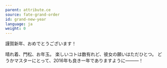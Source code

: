 ```yaml
---
parent: attribute.ce
source: fate-grand-order
id: grand-new-year
language: ja
weight: 0
---
```


謹賀新年、おめでとうございます！

晴れ着、門松、お年玉。
楽しいコトは数有れど、彼女の願いはただひとつ。
どうかマスターにとって、2016年も良き一年でありますように―――！
